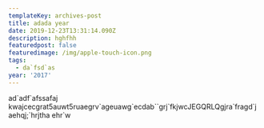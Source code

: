 ```yaml
---
templateKey: archives-post
title: adada year
date: 2019-12-23T13:31:14.090Z
description: hghfhh
featuredpost: false
featuredimage: /img/apple-touch-icon.png
tags:
  - da`fsd`as
year: '2017'
---
```

ad\`adf\`afssafaj kwajcecgrat5auwt5ruaegrv\`ageuawg\`ecdab\`\`grj\`fkjwcJEGQRLQgjra\`fragd\`jaehqj;\`hrjtha ehr`w
